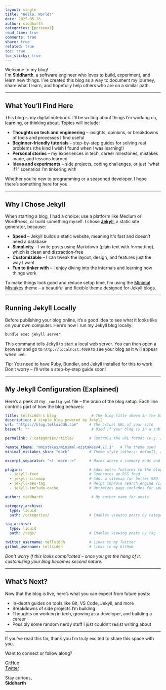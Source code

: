```yaml
---
layout: single
title: "Hello, World!"
date: 2025-05-26
author: siddharth
categories: [personal]
read_time: true
comments: true
share: true
related: true
toc: true
toc_sticky: true
---
```


Welcome to my blog!  
I'm **Siddharth**, a software engineer who loves to build, experiment, and learn new things. I’ve created this blog as a way to document my journey, share what I learn, and hopefully help others who are on a similar path.

---

## What You’ll Find Here

This blog is my digital notebook. I’ll be writing about things I’m working on, learning, or thinking about. Topics will include:

- **Thoughts on tech and engineering** – insights, opinions, or breakdowns of tools and processes I find useful
- **Beginner-friendly tutorials** – step-by-step guides for solving real problems (the kind I wish I found when I was learning!)
- **Personal stories** – my experiences in tech, career milestones, mistakes made, and lessons learned
- **Ideas and experiments** – side projects, coding challenges, or just “what if?” scenarios I’m tinkering with

Whether you’re new to programming or a seasoned developer, I hope there’s something here for you.

---

## Why I Chose Jekyll

When starting a blog, I had a choice: use a platform like Medium or WordPress, or build something myself. I chose [**Jekyll**](https://jekyllrb.com/), a static site generator, because:

- **Speed** – Jekyll builds a static website, meaning it's fast and doesn’t need a database
- **Simplicity** – I write posts using Markdown (plain text with formatting), which is clean and distraction-free
- **Customizable** – I can tweak the layout, design, and features just the way I want
- **Fun to tinker with** – I enjoy diving into the internals and learning how things work

To make things look good and reduce setup time, I’m using the [Minimal Mistakes](https://mmistakes.github.io/minimal-mistakes/) theme – a beautiful and flexible theme designed for Jekyll blogs.

---

## Running Jekyll Locally

Before publishing your blog online, it’s a good idea to see what it looks like on your own computer. Here’s how I run my Jekyll blog locally:

```bash
bundle exec jekyll server
```

This command tells Jekyll to start a local web server. You can then open a browser and go to `http://localhost:4000` to see your blog as it will appear when live.

*Tip:* You need to have Ruby, Bundler, and Jekyll installed for this to work. Don’t worry – I’ll write a step-by-step guide soon!

---

## My Jekyll Configuration (Explained)

Here’s a peek at my `_config.yml` file – the brain of the blog setup. Each line controls part of how the blog behaves:

```yaml
title: tellsiddh's blog                # The blog title shown in the browser
description: A simple blog powered by Jekyll
url: "https://blog.tellsiddh.com"     # The actual URL of your site
baseurl: ""                            # Used if your blog is in a subfolder (leave blank for root)

permalink: /:categories/:title/       # Controls the URL format (e.g. /personal/hello-world/)

remote_theme: "mmistakes/minimal-mistakes@4.27.1"   # The theme used
minimal_mistakes_skin: "dark"         # Theme style (others: default, air, neon...)

excerpt_separator: "<!--more-->"      # Marks where a summary ends and the full post continues

plugins:                              # Adds extra features to the blog
  - jekyll-feed                       # Generates an RSS feed
  - jekyll-sitemap                    # Adds a sitemap for better SEO
  - jekyll-seo-tag                    # Helps improve search engine visibility
  - jekyll-include-cache              # Optimizes page includes for speed

author: siddharth                      # My author name for posts

category_archive:
  type: liquid
  path: /categories/                  # Enables viewing posts by category

tag_archive:
  type: liquid
  path: /tags/                        # Enables viewing posts by tag

twitter_username: tellsiddh           # Links to my Twitter
github_username: tellsiddh            # Links to my GitHub
```

*Don't worry if this looks complicated – once you get the hang of it, customizing your blog becomes second nature.*

---

## What’s Next?

Now that the blog is live, here’s what you can expect from future posts:

- In-depth guides on tools like Git, VS Code, Jekyll, and more
- Breakdowns of side projects I’m building
- Thoughts on working in tech, growing as a developer, and building a career
- Possibly some random nerdy stuff I just couldn’t resist writing about

---

If you’ve read this far, thank you
I’m truly excited to share this space with you.

Want to connect or follow along?

[GitHub](https://github.com/tellsiddh)  
[Twitter](https://twitter.com/tellsiddh)

Stay curious,  
**Siddharth**
